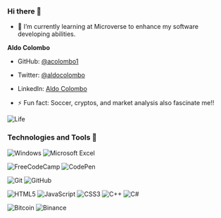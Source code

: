 ### Hi there 👋

- 🌱 I’m currently learning at Microverse to enhance my software developing abilities.

**Aldo Colombo**

- GitHub: [@acolombo1](https://github.com/acolombo1)
- Twitter: [@aldocolombo](https://twitter.com/aldocolombo)
- LinkedIn: [Aldo Colombo](https://www.linkedin.com/in/aldo-colombo-2156009)


- ⚡ Fun fact: Soccer, cryptos, and market analysis also fascinate me!!


![Life](https://user-images.githubusercontent.com/44879977/166069147-23f4ac0c-4d3f-4649-9d82-5fad4cf98dce.png)

### Technologies and Tools 🔨

![Windows](https://img.shields.io/badge/Windows-0078D6?style=for-the-badge&logo=windows&logoColor=white) ![Microsoft Excel](https://img.shields.io/badge/Microsoft_Excel-217346?style=for-the-badge&logo=microsoft-excel&logoColor=white)

![FreeCodeCamp](https://img.shields.io/badge/Freecodecamp-%23123.svg?&style=for-the-badge&logo=freecodecamp&logoColor=green) ![CodePen](https://img.shields.io/badge/CodePen-white?style=for-the-badge&logo=codepen&logoColor=black)

![Git](https://img.shields.io/badge/git-%23F05033.svg?style=for-the-badge&logo=git&logoColor=white) ![GitHub](https://img.shields.io/badge/github-%23121011.svg?style=for-the-badge&logo=github&logoColor=white)

![HTML5](https://img.shields.io/badge/html5-%23E34F26.svg?style=for-the-badge&logo=html5&logoColor=white) ![JavaScript](https://img.shields.io/badge/javascript-%23323330.svg?style=for-the-badge&logo=javascript&logoColor=%23F7DF1E) ![CSS3](https://img.shields.io/badge/javascript-%23323330.svg?style=for-the-badge&logo=javascript&logoColor=%23F7DF1E) ![C++](https://img.shields.io/badge/c++-%2300599C.svg?style=for-the-badge&logo=c%2B%2B&logoColor=white) ![C#](https://img.shields.io/badge/c%23-%23239120.svg?style=for-the-badge&logo=c-sharp&logoColor=white)

![Bitcoin](https://img.shields.io/badge/Bitcoin-000?style=for-the-badge&logo=bitcoin&logoColor=white) ![Binance](https://img.shields.io/badge/Binance-FCD535?style=for-the-badge&logo=binance&logoColor=white)


